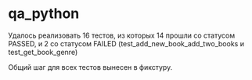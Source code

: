# qa_python

Удалось реализовать 16 тестов, из которых 14 прошли со статусом PASSED, и 
2 со статусом FAILED (test_add_new_book_add_two_books и test_get_book_genre)

Общий шаг для всех тестов вынесен в фикстуру.
